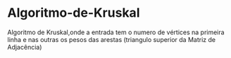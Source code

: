 # Algoritmo-de-Kruskal
Algoritmo de Kruskal,onde a entrada tem o numero de vértices na primeira linha e nas outras os pesos das arestas (triangulo superior da Matriz de Adjacência)
